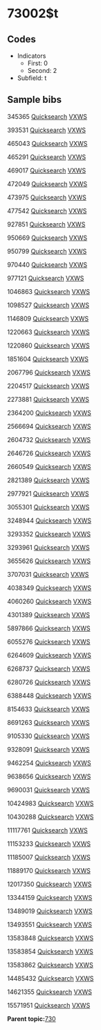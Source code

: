# 73002$t

## Codes

-   Indicators
    -   First: 0
    -   Second: 2
-   Subfield: t

## Sample bibs

345365 [Quicksearch](https://search.library.yale.edu/catalog/345365) [VXWS](http://prodorbis.library.yale.edu:7014/vxws/GetHoldingsService?bibId=345365)

393531 [Quicksearch](https://search.library.yale.edu/catalog/393531) [VXWS](http://prodorbis.library.yale.edu:7014/vxws/GetHoldingsService?bibId=393531)

465043 [Quicksearch](https://search.library.yale.edu/catalog/465043) [VXWS](http://prodorbis.library.yale.edu:7014/vxws/GetHoldingsService?bibId=465043)

465291 [Quicksearch](https://search.library.yale.edu/catalog/465291) [VXWS](http://prodorbis.library.yale.edu:7014/vxws/GetHoldingsService?bibId=465291)

469017 [Quicksearch](https://search.library.yale.edu/catalog/469017) [VXWS](http://prodorbis.library.yale.edu:7014/vxws/GetHoldingsService?bibId=469017)

472049 [Quicksearch](https://search.library.yale.edu/catalog/472049) [VXWS](http://prodorbis.library.yale.edu:7014/vxws/GetHoldingsService?bibId=472049)

473975 [Quicksearch](https://search.library.yale.edu/catalog/473975) [VXWS](http://prodorbis.library.yale.edu:7014/vxws/GetHoldingsService?bibId=473975)

477542 [Quicksearch](https://search.library.yale.edu/catalog/477542) [VXWS](http://prodorbis.library.yale.edu:7014/vxws/GetHoldingsService?bibId=477542)

927851 [Quicksearch](https://search.library.yale.edu/catalog/927851) [VXWS](http://prodorbis.library.yale.edu:7014/vxws/GetHoldingsService?bibId=927851)

950669 [Quicksearch](https://search.library.yale.edu/catalog/950669) [VXWS](http://prodorbis.library.yale.edu:7014/vxws/GetHoldingsService?bibId=950669)

950799 [Quicksearch](https://search.library.yale.edu/catalog/950799) [VXWS](http://prodorbis.library.yale.edu:7014/vxws/GetHoldingsService?bibId=950799)

970440 [Quicksearch](https://search.library.yale.edu/catalog/970440) [VXWS](http://prodorbis.library.yale.edu:7014/vxws/GetHoldingsService?bibId=970440)

977121 [Quicksearch](https://search.library.yale.edu/catalog/977121) [VXWS](http://prodorbis.library.yale.edu:7014/vxws/GetHoldingsService?bibId=977121)

1046863 [Quicksearch](https://search.library.yale.edu/catalog/1046863) [VXWS](http://prodorbis.library.yale.edu:7014/vxws/GetHoldingsService?bibId=1046863)

1098527 [Quicksearch](https://search.library.yale.edu/catalog/1098527) [VXWS](http://prodorbis.library.yale.edu:7014/vxws/GetHoldingsService?bibId=1098527)

1146809 [Quicksearch](https://search.library.yale.edu/catalog/1146809) [VXWS](http://prodorbis.library.yale.edu:7014/vxws/GetHoldingsService?bibId=1146809)

1220663 [Quicksearch](https://search.library.yale.edu/catalog/1220663) [VXWS](http://prodorbis.library.yale.edu:7014/vxws/GetHoldingsService?bibId=1220663)

1220860 [Quicksearch](https://search.library.yale.edu/catalog/1220860) [VXWS](http://prodorbis.library.yale.edu:7014/vxws/GetHoldingsService?bibId=1220860)

1851604 [Quicksearch](https://search.library.yale.edu/catalog/1851604) [VXWS](http://prodorbis.library.yale.edu:7014/vxws/GetHoldingsService?bibId=1851604)

2067796 [Quicksearch](https://search.library.yale.edu/catalog/2067796) [VXWS](http://prodorbis.library.yale.edu:7014/vxws/GetHoldingsService?bibId=2067796)

2204517 [Quicksearch](https://search.library.yale.edu/catalog/2204517) [VXWS](http://prodorbis.library.yale.edu:7014/vxws/GetHoldingsService?bibId=2204517)

2273881 [Quicksearch](https://search.library.yale.edu/catalog/2273881) [VXWS](http://prodorbis.library.yale.edu:7014/vxws/GetHoldingsService?bibId=2273881)

2364200 [Quicksearch](https://search.library.yale.edu/catalog/2364200) [VXWS](http://prodorbis.library.yale.edu:7014/vxws/GetHoldingsService?bibId=2364200)

2566694 [Quicksearch](https://search.library.yale.edu/catalog/2566694) [VXWS](http://prodorbis.library.yale.edu:7014/vxws/GetHoldingsService?bibId=2566694)

2604732 [Quicksearch](https://search.library.yale.edu/catalog/2604732) [VXWS](http://prodorbis.library.yale.edu:7014/vxws/GetHoldingsService?bibId=2604732)

2646726 [Quicksearch](https://search.library.yale.edu/catalog/2646726) [VXWS](http://prodorbis.library.yale.edu:7014/vxws/GetHoldingsService?bibId=2646726)

2660549 [Quicksearch](https://search.library.yale.edu/catalog/2660549) [VXWS](http://prodorbis.library.yale.edu:7014/vxws/GetHoldingsService?bibId=2660549)

2821389 [Quicksearch](https://search.library.yale.edu/catalog/2821389) [VXWS](http://prodorbis.library.yale.edu:7014/vxws/GetHoldingsService?bibId=2821389)

2977921 [Quicksearch](https://search.library.yale.edu/catalog/2977921) [VXWS](http://prodorbis.library.yale.edu:7014/vxws/GetHoldingsService?bibId=2977921)

3055301 [Quicksearch](https://search.library.yale.edu/catalog/3055301) [VXWS](http://prodorbis.library.yale.edu:7014/vxws/GetHoldingsService?bibId=3055301)

3248944 [Quicksearch](https://search.library.yale.edu/catalog/3248944) [VXWS](http://prodorbis.library.yale.edu:7014/vxws/GetHoldingsService?bibId=3248944)

3293352 [Quicksearch](https://search.library.yale.edu/catalog/3293352) [VXWS](http://prodorbis.library.yale.edu:7014/vxws/GetHoldingsService?bibId=3293352)

3293961 [Quicksearch](https://search.library.yale.edu/catalog/3293961) [VXWS](http://prodorbis.library.yale.edu:7014/vxws/GetHoldingsService?bibId=3293961)

3655626 [Quicksearch](https://search.library.yale.edu/catalog/3655626) [VXWS](http://prodorbis.library.yale.edu:7014/vxws/GetHoldingsService?bibId=3655626)

3707031 [Quicksearch](https://search.library.yale.edu/catalog/3707031) [VXWS](http://prodorbis.library.yale.edu:7014/vxws/GetHoldingsService?bibId=3707031)

4038349 [Quicksearch](https://search.library.yale.edu/catalog/4038349) [VXWS](http://prodorbis.library.yale.edu:7014/vxws/GetHoldingsService?bibId=4038349)

4060260 [Quicksearch](https://search.library.yale.edu/catalog/4060260) [VXWS](http://prodorbis.library.yale.edu:7014/vxws/GetHoldingsService?bibId=4060260)

4301389 [Quicksearch](https://search.library.yale.edu/catalog/4301389) [VXWS](http://prodorbis.library.yale.edu:7014/vxws/GetHoldingsService?bibId=4301389)

5897866 [Quicksearch](https://search.library.yale.edu/catalog/5897866) [VXWS](http://prodorbis.library.yale.edu:7014/vxws/GetHoldingsService?bibId=5897866)

6055276 [Quicksearch](https://search.library.yale.edu/catalog/6055276) [VXWS](http://prodorbis.library.yale.edu:7014/vxws/GetHoldingsService?bibId=6055276)

6264609 [Quicksearch](https://search.library.yale.edu/catalog/6264609) [VXWS](http://prodorbis.library.yale.edu:7014/vxws/GetHoldingsService?bibId=6264609)

6268737 [Quicksearch](https://search.library.yale.edu/catalog/6268737) [VXWS](http://prodorbis.library.yale.edu:7014/vxws/GetHoldingsService?bibId=6268737)

6280726 [Quicksearch](https://search.library.yale.edu/catalog/6280726) [VXWS](http://prodorbis.library.yale.edu:7014/vxws/GetHoldingsService?bibId=6280726)

6388448 [Quicksearch](https://search.library.yale.edu/catalog/6388448) [VXWS](http://prodorbis.library.yale.edu:7014/vxws/GetHoldingsService?bibId=6388448)

8154633 [Quicksearch](https://search.library.yale.edu/catalog/8154633) [VXWS](http://prodorbis.library.yale.edu:7014/vxws/GetHoldingsService?bibId=8154633)

8691263 [Quicksearch](https://search.library.yale.edu/catalog/8691263) [VXWS](http://prodorbis.library.yale.edu:7014/vxws/GetHoldingsService?bibId=8691263)

9105330 [Quicksearch](https://search.library.yale.edu/catalog/9105330) [VXWS](http://prodorbis.library.yale.edu:7014/vxws/GetHoldingsService?bibId=9105330)

9328091 [Quicksearch](https://search.library.yale.edu/catalog/9328091) [VXWS](http://prodorbis.library.yale.edu:7014/vxws/GetHoldingsService?bibId=9328091)

9462254 [Quicksearch](https://search.library.yale.edu/catalog/9462254) [VXWS](http://prodorbis.library.yale.edu:7014/vxws/GetHoldingsService?bibId=9462254)

9638656 [Quicksearch](https://search.library.yale.edu/catalog/9638656) [VXWS](http://prodorbis.library.yale.edu:7014/vxws/GetHoldingsService?bibId=9638656)

9690031 [Quicksearch](https://search.library.yale.edu/catalog/9690031) [VXWS](http://prodorbis.library.yale.edu:7014/vxws/GetHoldingsService?bibId=9690031)

10424983 [Quicksearch](https://search.library.yale.edu/catalog/10424983) [VXWS](http://prodorbis.library.yale.edu:7014/vxws/GetHoldingsService?bibId=10424983)

10430288 [Quicksearch](https://search.library.yale.edu/catalog/10430288) [VXWS](http://prodorbis.library.yale.edu:7014/vxws/GetHoldingsService?bibId=10430288)

11117761 [Quicksearch](https://search.library.yale.edu/catalog/11117761) [VXWS](http://prodorbis.library.yale.edu:7014/vxws/GetHoldingsService?bibId=11117761)

11153233 [Quicksearch](https://search.library.yale.edu/catalog/11153233) [VXWS](http://prodorbis.library.yale.edu:7014/vxws/GetHoldingsService?bibId=11153233)

11185007 [Quicksearch](https://search.library.yale.edu/catalog/11185007) [VXWS](http://prodorbis.library.yale.edu:7014/vxws/GetHoldingsService?bibId=11185007)

11889170 [Quicksearch](https://search.library.yale.edu/catalog/11889170) [VXWS](http://prodorbis.library.yale.edu:7014/vxws/GetHoldingsService?bibId=11889170)

12017350 [Quicksearch](https://search.library.yale.edu/catalog/12017350) [VXWS](http://prodorbis.library.yale.edu:7014/vxws/GetHoldingsService?bibId=12017350)

13344159 [Quicksearch](https://search.library.yale.edu/catalog/13344159) [VXWS](http://prodorbis.library.yale.edu:7014/vxws/GetHoldingsService?bibId=13344159)

13489019 [Quicksearch](https://search.library.yale.edu/catalog/13489019) [VXWS](http://prodorbis.library.yale.edu:7014/vxws/GetHoldingsService?bibId=13489019)

13493551 [Quicksearch](https://search.library.yale.edu/catalog/13493551) [VXWS](http://prodorbis.library.yale.edu:7014/vxws/GetHoldingsService?bibId=13493551)

13583848 [Quicksearch](https://search.library.yale.edu/catalog/13583848) [VXWS](http://prodorbis.library.yale.edu:7014/vxws/GetHoldingsService?bibId=13583848)

13583854 [Quicksearch](https://search.library.yale.edu/catalog/13583854) [VXWS](http://prodorbis.library.yale.edu:7014/vxws/GetHoldingsService?bibId=13583854)

13583862 [Quicksearch](https://search.library.yale.edu/catalog/13583862) [VXWS](http://prodorbis.library.yale.edu:7014/vxws/GetHoldingsService?bibId=13583862)

14485432 [Quicksearch](https://search.library.yale.edu/catalog/14485432) [VXWS](http://prodorbis.library.yale.edu:7014/vxws/GetHoldingsService?bibId=14485432)

14621355 [Quicksearch](https://search.library.yale.edu/catalog/14621355) [VXWS](http://prodorbis.library.yale.edu:7014/vxws/GetHoldingsService?bibId=14621355)

15571951 [Quicksearch](https://search.library.yale.edu/catalog/15571951) [VXWS](http://prodorbis.library.yale.edu:7014/vxws/GetHoldingsService?bibId=15571951)

**Parent topic:**[730](../../tags/730/730.md)

